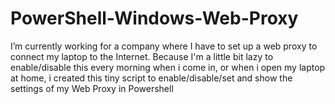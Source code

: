 # PowerShell-Windows-Web-Proxy
I’m currently working for a company where I have to set up a web proxy to connect my laptop to the Internet. Because I'm a little bit lazy to enable/disable this every morning when i come in, or when i open my laptop at home, i created this tiny script to enable/disable/set and show the settings of my Web Proxy in Powershell
